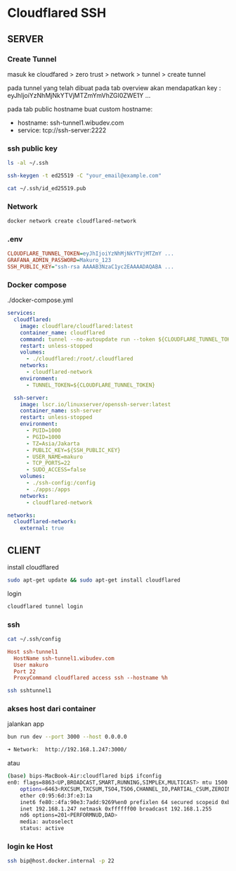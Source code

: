# Cloudflared SSH 

## SERVER

### Create Tunnel

masuk ke cloudfared > zero trust > network > tunnel > create tunnel

pada tunnel yang telah dibuat pada tab overview akan mendapatkan key : eyJhIjoiYzNhMjNkYTVjMTZmYmVhZGI0ZWE1Y ...

pada tab public hostname buat custom hostname: 
 - hostname: ssh-tunnel1.wibudev.com
 - service: tcp://ssh-server:2222


### ssh public key

```bash
ls -al ~/.ssh
```

```bash
ssh-keygen -t ed25519 -C "your_email@example.com"
```

```bash
cat ~/.ssh/id_ed25519.pub
```

### Network 

```bash
docker network create cloudflared-network
```

### .env

```ini
CLOUDFLARE_TUNNEL_TOKEN=eyJhIjoiYzNhMjNkYTVjMTZmY ...
GRAFANA_ADMIN_PASSWORD=Makuro_123
SSH_PUBLIC_KEY="ssh-rsa AAAAB3NzaC1yc2EAAAADAQABA ...
```

### Docker compose

./docker-compose.yml
```yml
services:
  cloudflared:
    image: cloudflare/cloudflared:latest
    container_name: cloudflared
    command: tunnel --no-autoupdate run --token ${CLOUDFLARE_TUNNEL_TOKEN}
    restart: unless-stopped
    volumes:
      - ./cloudflared:/root/.cloudflared
    networks:
      - cloudflared-network
    environment:
      - TUNNEL_TOKEN=${CLOUDFLARE_TUNNEL_TOKEN}

  ssh-server:
    image: lscr.io/linuxserver/openssh-server:latest
    container_name: ssh-server
    restart: unless-stopped
    environment:
      - PUID=1000
      - PGID=1000
      - TZ=Asia/Jakarta
      - PUBLIC_KEY=${SSH_PUBLIC_KEY}
      - USER_NAME=makuro
      - TCP_PORTS=22
      - SUDO_ACCESS=false
    volumes:
      - ./ssh-config:/config
      - ./apps:/apps
    networks:
      - cloudflared-network

networks:
  cloudflared-network:
    external: true
```


## CLIENT

install cloudflared

```bash
sudo apt-get update && sudo apt-get install cloudflared
```

login

```bash
cloudflared tunnel login
```

### ssh

```bash
cat ~/.ssh/config
```

```ini
Host ssh-tunnel1
  HostName ssh-tunnel1.wibudev.com
  User makuro
  Port 22
  ProxyCommand cloudflared access ssh --hostname %h
```

```bash
ssh sshtunnel1
```

### akses host dari container

jalankan app

```bash
bun run dev --port 3000 --host 0.0.0.0
```

```bash
➜ Network:  http://192.168.1.247:3000/
```

atau 


```bash
(base) bips-MacBook-Air:cloudflared bip$ ifconfig
en0: flags=8863<UP,BROADCAST,SMART,RUNNING,SIMPLEX,MULTICAST> mtu 1500
	options=6463<RXCSUM,TXCSUM,TSO4,TSO6,CHANNEL_IO,PARTIAL_CSUM,ZEROINVERT_CSUM>
	ether c0:95:6d:3f:e3:1a 
	inet6 fe80::4fa:90e3:7add:9269%en0 prefixlen 64 secured scopeid 0xb 
	inet 192.168.1.247 netmask 0xffffff00 broadcast 192.168.1.255
	nd6 options=201<PERFORMNUD,DAD>
	media: autoselect
	status: active
```

### login ke Host

```bash
ssh bip@host.docker.internal -p 22
```


